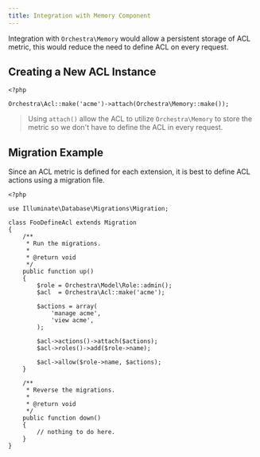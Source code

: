 ```yaml
---
title: Integration with Memory Component
---
```


Integration with `Orchestra\Memory` would allow a persistent storage of ACL metric, this would reduce the need to define ACL on every request.

## Creating a New ACL Instance

	<?php

	Orchestra\Acl::make('acme')->attach(Orchestra\Memory::make());

> Using `attach()` allow the ACL to utilize `Orchestra\Memory` to store the metric so we don't have to define the ACL in every request.

## Migration Example

Since an ACL metric is defined for each extension, it is best to define ACL actions using a migration file.

	<?php

	use Illuminate\Database\Migrations\Migration;

	class FooDefineAcl extends Migration
	{
		/**
		 * Run the migrations.
		 *
		 * @return void
		 */
		public function up()
		{
			$role = Orchestra\Model\Role::admin();
			$acl  = Orchestra\Acl::make('acme');

			$actions = array(
				'manage acme',
				'view acme',
			);

			$acl->actions()->attach($actions);
			$acl->roles()->add($role->name);

			$acl->allow($role->name, $actions);
		}

		/**
		 * Reverse the migrations.
		 *
		 * @return void
		 */
		public function down()
		{
			// nothing to do here.
		}
	}
